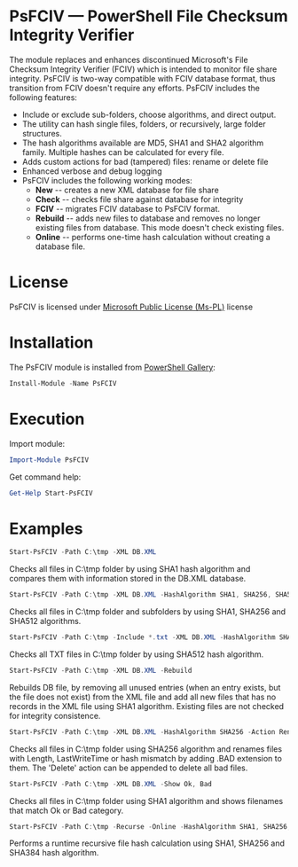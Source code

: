 # PsFCIV — PowerShell File Checksum Integrity Verifier
The module replaces and enhances discontinued Microsoft's File Checksum Integrity Verifier (FCIV) which is intended to monitor file share integrity.
PsFCIV is two-way compatible with FCIV database format, thus transition from FCIV doesn't require any efforts. PsFCIV includes the following features:

* Include or exclude sub-folders, choose algorithms, and direct output.
* The utility can hash single files, folders, or recursively, large folder structures.
* The hash algorithms available are MD5, SHA1 and SHA2 algorithm family. Multiple hashes can be calculated for every file.
* Adds custom actions for bad (tampered) files: rename or delete file
* Enhanced verbose and debug logging
* PsFCIV includes the following working modes:
  * **New** -- creates a new XML database for file share
  * **Check** -- checks file share against database for integrity
  * **FCIV** -- migrates FCIV database to PsFCIV format.
  * **Rebuild** -- adds new files to database and removes no longer existing files from database. This mode doesn't check existing files.
  * **Online** -- performs one-time hash calculation without creating a database file.
# License
PsFCIV is licensed under [Microsoft Public License (Ms-PL)](https://github.com/PKISolutions/PsFCIV/blob/master/License.md) license

# Installation
The PsFCIV module is installed from [PowerShell Gallery](https://www.powershellgallery.com/packages/PsFCIV):
``` PowerShell
Install-Module -Name PsFCIV
```
# Execution
Import module:
``` PowerShell
Import-Module PsFCIV
```
Get command help:
``` PowerShell
Get-Help Start-PsFCIV
```
# Examples
``` PowerShell
Start-PsFCIV -Path C:\tmp -XML DB.XML
```
Checks all files in C:\tmp folder by using SHA1 hash algorithm and compares them with information stored in the DB.XML database.

``` PowerShell
Start-PsFCIV -Path C:\tmp -XML DB.XML -HashAlgorithm SHA1, SHA256, SHA512 -Recurse
```
Checks all files in C:\tmp folder and subfolders by using SHA1, SHA256 and SHA512 algorithms.

``` PowerShell
Start-PsFCIV -Path C:\tmp -Include *.txt -XML DB.XML -HashAlgorithm SHA512
```
Checks all TXT files in C:\tmp folder by using SHA512 hash algorithm.

``` PowerShell
Start-PsFCIV -Path C:\tmp -XML DB.XML -Rebuild
```
Rebuilds DB file, by removing all unused entries (when an entry exists, but the file does not exist) from the XML file and add all new files that has no records in the XML file using SHA1 algorithm. Existing files are not checked for integrity consistence.

``` PowerShell
Start-PsFCIV -Path C:\tmp -XML DB.XML -HashAlgorithm SHA256 -Action Rename
```
Checks all files in C:\tmp folder using SHA256 algorithm and renames files with Length, LastWriteTime or hash mismatch by adding .BAD extension to them. The 'Delete' action can be appended to delete all bad files.

``` PowerShell
Start-PsFCIV -Path C:\tmp -XML DB.XML -Show Ok, Bad
```
Checks all files in C:\tmp folder using SHA1 algorithm and shows filenames that match Ok or Bad category.

``` PowerShell
Start-PsFCIV -Path C:\tmp -Recurse -Online -HashAlgorithm SHA1, SHA256, SHA384
```
Performs a runtime recursive file hash calculation using SHA1, SHA256 and SHA384 hash algorithm.
